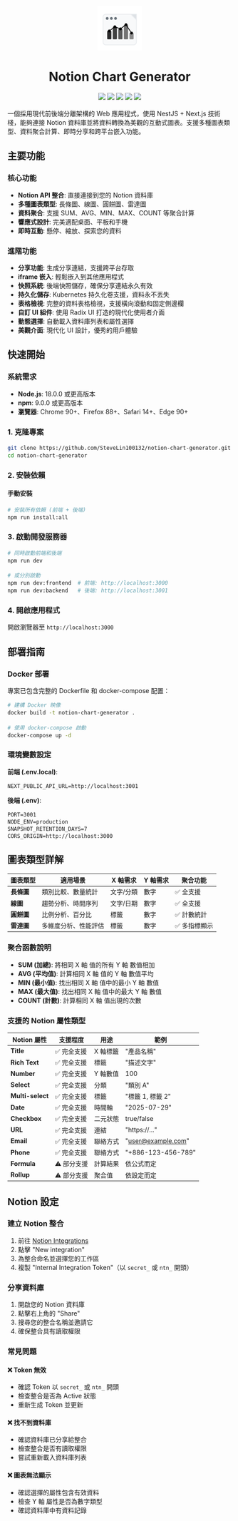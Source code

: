 <div align="center">
  <img src="assets/images/notion-chart-generator-logo.png" width="100" />
  <h1>Notion Chart Generator</h1>
  <div>
    <img src="https://img.shields.io/badge/version-1.0.8-blue.svg" />
    <img src="https://img.shields.io/badge/React-18+-61dafb.svg" />
    <img src="https://img.shields.io/badge/Next.js-14+-black.svg" />
    <img src="https://img.shields.io/badge/NestJS-10+-e0234e.svg" />
    <img src="https://img.shields.io/badge/TailwindCSS-3+-38bdf8.svg" />
  </div>
</div>

<br />
一個採用現代前後端分離架構的 Web 應用程式，使用 NestJS + Next.js 技術棧，能夠連接 Notion 資料庫並將資料轉換為美觀的互動式圖表。支援多種圖表類型、資料聚合計算、即時分享和跨平台嵌入功能。

## 主要功能

### 核心功能

- **Notion API 整合**: 直接連接到您的 Notion 資料庫
- **多種圖表類型**: 長條圖、線圖、圓餅圖、雷達圖
- **資料聚合**: 支援 SUM、AVG、MIN、MAX、COUNT 等聚合計算
- **響應式設計**: 完美適配桌面、平板和手機
- **即時互動**: 懸停、縮放、探索您的資料

### 進階功能

- **分享功能**: 生成分享連結，支援跨平台存取
- **iframe 嵌入**: 輕鬆嵌入到其他應用程式
- **快照系統**: 後端快照儲存，確保分享連結永久有效
- **持久化儲存**: Kubernetes 持久化卷支援，資料永不丟失
- **表格檢視**: 完整的資料表格檢視，支援橫向滾動和固定側邊欄
- **自訂 UI 組件**: 使用 Radix UI 打造的現代化使用者介面
- **動態選擇**: 自動載入資料庫列表和屬性選擇
- **美觀介面**: 現代化 UI 設計，優秀的用戶體驗

## 快速開始

### 系統需求

- **Node.js**: 18.0.0 或更高版本
- **npm**: 9.0.0 或更高版本
- **瀏覽器**: Chrome 90+、Firefox 88+、Safari 14+、Edge 90+

### 1. 克隆專案

```bash
git clone https://github.com/SteveLin100132/notion-chart-generator.git
cd notion-chart-generator
```

### 2. 安裝依賴

#### 手動安裝

```bash
# 安裝所有依賴 (前端 + 後端)
npm run install:all
```

### 3. 啟動開發服務器

```bash
# 同時啟動前端和後端
npm run dev

# 或分別啟動
npm run dev:frontend  # 前端: http://localhost:3000
npm run dev:backend   # 後端: http://localhost:3001
```

### 4. 開啟應用程式

開啟瀏覽器至 `http://localhost:3000`

## 部署指南

### Docker 部署

專案已包含完整的 Dockerfile 和 docker-compose 配置：

```bash
# 建構 Docker 映像
docker build -t notion-chart-generator .

# 使用 docker-compose 啟動
docker-compose up -d
```

### 環境變數設定

**前端 (.env.local)**:

```env
NEXT_PUBLIC_API_URL=http://localhost:3001
```

**後端 (.env)**:

```env
PORT=3001
NODE_ENV=production
SNAPSHOT_RETENTION_DAYS=7
CORS_ORIGIN=http://localhost:3000
```

## 圖表類型詳解

| 圖表類型   | 適用場景             | X 軸需求  | Y 軸需求 | 聚合功能      |
| ---------- | -------------------- | --------- | -------- | ------------- |
| **長條圖** | 類別比較、數量統計   | 文字/分類 | 數字     | ✅ 全支援     |
| **線圖**   | 趨勢分析、時間序列   | 文字/日期 | 數字     | ✅ 全支援     |
| **圓餅圖** | 比例分析、百分比     | 標籤      | 數字     | ✅ 計數統計   |
| **雷達圖** | 多維度分析、性能評估 | 標籤      | 數字     | ✅ 多指標顯示 |

### 聚合函數說明

- **SUM (加總)**: 將相同 X 軸 值的所有 Y 軸 數值相加
- **AVG (平均值)**: 計算相同 X 軸 值的 Y 軸 數值平均
- **MIN (最小值)**: 找出相同 X 軸 值中的最小 Y 軸 數值
- **MAX (最大值)**: 找出相同 X 軸 值中的最大 Y 軸 數值
- **COUNT (計數)**: 計算相同 X 軸 值出現的次數

### 支援的 Notion 屬性類型

| Notion 屬性      | 支援程度    | 用途     | 範例               |
| ---------------- | ----------- | -------- | ------------------ |
| **Title**        | ✅ 完全支援 | X 軸標籤 | "產品名稱"         |
| **Rich Text**    | ✅ 完全支援 | 標籤     | "描述文字"         |
| **Number**       | ✅ 完全支援 | Y 軸數值 | 100                |
| **Select**       | ✅ 完全支援 | 分類     | "類別 A"           |
| **Multi-select** | ✅ 完全支援 | 標籤     | "標籤 1, 標籤 2"   |
| **Date**         | ✅ 完全支援 | 時間軸   | "2025-07-29"       |
| **Checkbox**     | ✅ 完全支援 | 二元狀態 | true/false         |
| **URL**          | ✅ 完全支援 | 連結     | "https://..."      |
| **Email**        | ✅ 完全支援 | 聯絡方式 | "user@example.com" |
| **Phone**        | ✅ 完全支援 | 聯絡方式 | "+886-123-456-789" |
| **Formula**      | ⚠️ 部分支援 | 計算結果 | 依公式而定         |
| **Rollup**       | ⚠️ 部分支援 | 聚合值   | 依設定而定         |

## Notion 設定

### 建立 Notion 整合

1. 前往 [Notion Integrations](https://www.notion.so/my-integrations)
2. 點擊 "New integration"
3. 為整合命名並選擇您的工作區
4. 複製 "Internal Integration Token"（以 `secret_` 或 `ntn_` 開頭）

### 分享資料庫

1. 開啟您的 Notion 資料庫
2. 點擊右上角的 "Share"
3. 搜尋您的整合名稱並邀請它
4. 確保整合具有讀取權限

### 常見問題

#### ❌ Token 無效

- 確認 Token 以 `secret_` 或 `ntn_` 開頭
- 檢查整合是否為 Active 狀態
- 重新生成 Token 並更新

#### ❌ 找不到資料庫

- 確認資料庫已分享給整合
- 檢查整合是否有讀取權限
- 嘗試重新載入資料庫列表

#### ❌ 圖表無法顯示

- 確認選擇的屬性包含有效資料
- 檢查 Y 軸 屬性是否為數字類型
- 確認資料庫中有資料記錄
